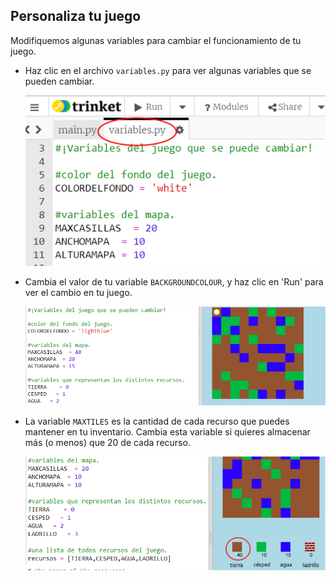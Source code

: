 ## Personaliza tu juego

Modifiquemos algunas variables para cambiar el funcionamiento de tu juego.

+ Haz clic en el archivo `variables.py` para ver algunas variables que se pueden cambiar.
    
    ![captura de pantalla](images/craft-variables.png)

+ Cambia el valor de tu variable `BACKGROUNDCOLOUR`, y haz clic en 'Run' para ver el cambio en tu juego.
    
    ![captura de pantalla](images/craft-background.png)

+ La variable ` MAXTILES ` es la cantidad de cada recurso que puedes mantener en tu inventario. Cambia esta variable si quieres almacenar más (o menos) que 20 de cada recurso.
    
    ![captura de pantalla](images/craft-maxtiles.png)